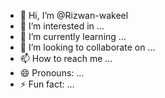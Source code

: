 - 👋 Hi, I’m @Rizwan-wakeel
- 👀 I’m interested in ...
- 🌱 I’m currently learning ...
- 💞️ I’m looking to collaborate on ...
- 📫 How to reach me ...
- 😄 Pronouns: ...
- ⚡ Fun fact: ...

<!---
Rizwan-wakeel/Rizwan-wakeel is a ✨ special ✨ repository because its `README.md` (this file) appears on your GitHub profile.
You can click the Preview link to take a look at your changes.
--->
